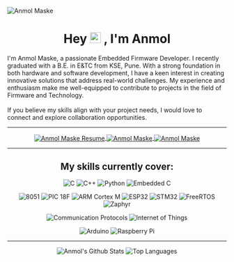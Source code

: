![Anmol Maske](https://komarev.com/ghpvc/?username=anmolmaske&color=blueviolet)


<h1 align="center"> Hey  <img src="https://media.giphy.com/media/hvRJCLFzcasrR4ia7z/giphy.gif" width="25px"  /> , I'm Anmol </h1>

I'm Anmol Maske, a passionate Embedded Firmware Developer. I recently graduated with a B.E. in E&TC from KSE, Pune. With a strong foundation in both hardware and software development, I have a keen interest in creating innovative solutions that address real-world challenges. My experience and enthusiasm make me well-equipped to contribute to projects in the field of Firmware and Technology. 
<br>
<br>If you believe my skills align with your project needs, I would love to connect and explore collaboration opportunities.

<hr>

<!--

Here are some ideas to get you started:

- 🔭 I’m currently working on ...
- 🌱 I’m currently learning ...
- 👯 I’m looking to collaborate on ...
- 🤔 I’m looking for help with ...
- 💬 Ask me about ...
- 📫 How to reach me: ...
- 😄 Pronouns: ...
- ⚡ Fun fact: ...
-->

<div align="center">
  
  <a href="https://drive.google.com/drive/folders/1V0i4aQFmkuY1R5XWzSEuIASLBaQ6xdUg" target="_blank" title="Resume">
    <img align="center" alt="Anmol Maske Resume" src="https://img.shields.io/static/v1?logo=microsoft%20word&label=%20&message=Resume&style=for-the-badge&logoColor=white&labelColor=%23FF4470&color=%23FF4470" />
  </a>
  
  <a href="https://www.linkedin.com/in/anmol-maske" target="_blank" title="LinkedIn">
    <img align="center" alt="Anmol Maske" src="https://img.shields.io/badge/LinkedIn-0077B5?style=for-the-badge&logo=linkedin&logoColor=white" />
  </a>
  
   <a href="mailto:anmolmaske0789@gmail.com" target="_blank" title="anmolmaske0789@gmail.com">
    <img align="center" alt="Anmol Maske" src="https://img.shields.io/badge/Gmail-D14836?style=for-the-badge&logo=gmail&logoColor=white" />
  </a>
  
  
</div>

<hr>



<div align="center">
  
  
<h2>My skills currently cover:</h2>


![C](https://img.shields.io/badge/c-%2300599C.svg?style=for-the-badge&logo=c&logoColor=white)
![C++](https://img.shields.io/badge/C%2B%2B-239120?style=for-the-badge&logo=c%2B%2B&logoColor=white)
![Python](https://img.shields.io/badge/Python-3670A0?style=for-the-badge&logo=python&logoColor=white)
![Embedded C](https://img.shields.io/badge/Embedded%20C-ED8B00?style=for-the-badge&logo=Coursera&logoColor=white)


![8051](https://img.shields.io/badge/8051-47A248?style=for-the-badge&logoColor=black)
![PIC 18F](https://img.shields.io/badge/PIC%2018F-E34F26?style=for-the-badge&logoColor=white)
![ARM Cortex M](https://img.shields.io/badge/ARM%20Cortex%20M-%23013243?style=for-the-badge&logoColor=white)
![ESP32](https://img.shields.io/badge/ESP32-F7DF1E?style=for-the-badge&logoColor=black)
![STM32](https://img.shields.io/badge/STM32-20232A?style=for-the-badge&logoColor=61DAFB)
![FreeRTOS](https://img.shields.io/badge/FreeRTOS-%233880FF.svg?style=for-the-badge&logoColor=white)
![Zaphyr](https://img.shields.io/badge/Zaphyr-white.svg?style=for-the-badge&logoColor=black)


![Communication Protocols](https://img.shields.io/badge/Communication%20Protocol-%2366595C?style=for-the-badge&logoColor=c8c9cb)
![Internet of Things](https://img.shields.io/badge/Internet%20of%20Things-593D88?style=for-the-badge&logoColor=white)


![Arduino](https://img.shields.io/badge/Arduino-00979D?style=for-the-badge&logo=Arduino&logoColor=white)
![Raspberry Pi](https://img.shields.io/badge/Raspberry%20Pi-A22846?style=for-the-badge&logo=Raspberry%20Pi&logoColor=white)


  
</div>

<hr>

<div align="center">

 ![Anmol's Github Stats](https://github-readme-stats.vercel.app/api?username=anmolmaske&theme=react)
 ![Top Languages](https://github-readme-stats.vercel.app/api/top-langs/?username=anmolmaske&hide=java,c,python,makefile,qmake&layout=compact&theme=react)


</div>
